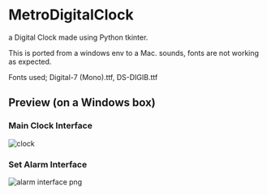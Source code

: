 # MetroDigitalClock
a Digital Clock made using Python tkinter.

This is ported from a windows env to a Mac. sounds, fonts are not working as expected. 

Fonts used; Digital-7 (Mono).ttf, DS-DIGIB.ttf


## Preview (on a Windows box)

### Main Clock Interface
![clock](https://user-images.githubusercontent.com/70215958/195935893-87842dba-f570-4fd5-a0e6-47eaaa0534d8.gif)

### Set Alarm Interface
![alarm interface png](https://user-images.githubusercontent.com/70215958/195934378-41305b6c-43b2-47c9-a6ac-5dab8e9750c9.jpg)
